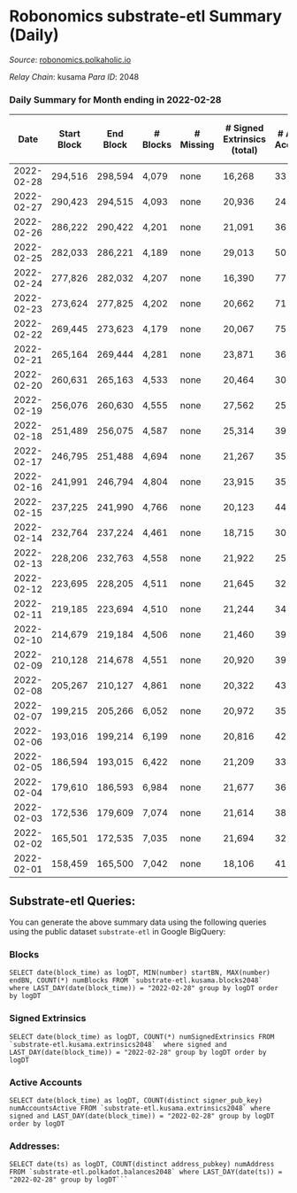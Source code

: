 # Robonomics substrate-etl Summary (Daily)

_Source_: [robonomics.polkaholic.io](https://robonomics.polkaholic.io)

*Relay Chain*: kusama
*Para ID*: 2048



### Daily Summary for Month ending in 2022-02-28


| Date | Start Block | End Block | # Blocks | # Missing | # Signed Extrinsics (total) | # Active Accounts | # Addresses with Balances | # Events | # Transfers | # XCM Transfers In | # XCM Transfers Out |
| ---- | ----------- | --------- | -------- | --------- | --------------------------- | ----------------- | ------------------------- | -------- | ----------- | ------------------ | ------------------- |
| 2022-02-28 | 294,516 | 298,594 | 4,079 | none  | 16,268 | 33 | 2,450 | 91,270 | 5 ($5,606.65) |   |   |
| 2022-02-27 | 290,423 | 294,515 | 4,093 | none  | 20,936 | 24 | 2,452 | 108,147 |   |   |   |
| 2022-02-26 | 286,222 | 290,422 | 4,201 | none  | 21,091 | 36 | 2,451 | 109,472 | 1 ($16.44) |   |   |
| 2022-02-25 | 282,033 | 286,221 | 4,189 | none  | 29,013 | 50 | 2,449 | 152,948 | 8 ($7,747.19) |   |   |
| 2022-02-24 | 277,826 | 282,032 | 4,207 | none  | 16,390 | 77 | 2,446 | 95,594 | 61 ($3,729.31) |   |   |
| 2022-02-23 | 273,624 | 277,825 | 4,202 | none  | 20,662 | 71 | 2,434 | 114,445 | 1  |   |   |
| 2022-02-22 | 269,445 | 273,623 | 4,179 | none  | 20,067 | 75 | 2,413 | 109,448 | 2 ($2.23) |   |   |
| 2022-02-21 | 265,164 | 269,444 | 4,281 | none  | 23,871 | 36 | 2,379 | 128,992 | 2 ($13,124.39) |   |   |
| 2022-02-20 | 260,631 | 265,163 | 4,533 | none  | 20,464 | 30 | 2,376 | 112,476 |   |   |   |
| 2022-02-19 | 256,076 | 260,630 | 4,555 | none  | 27,562 | 25 | 2,376 | 139,677 | 1 ($0.071) |   |   |
| 2022-02-18 | 251,489 | 256,075 | 4,587 | none  | 25,314 | 39 | 2,372 | 129,924 | 7 ($8,093.06) |   |   |
| 2022-02-17 | 246,795 | 251,488 | 4,694 | none  | 21,267 | 35 | 2,373 | 107,827 | 5 ($78.20) |   |   |
| 2022-02-16 | 241,991 | 246,794 | 4,804 | none  | 23,915 | 35 | 2,375 | 117,310 | 1 ($105,683) |   |   |
| 2022-02-15 | 237,225 | 241,990 | 4,766 | none  | 20,123 | 44 | 2,373 | 104,483 | 13 ($2,432.91) |   |   |
| 2022-02-14 | 232,764 | 237,224 | 4,461 | none  | 18,715 | 30 | 2,381 | 96,924 |   |   |   |
| 2022-02-13 | 228,206 | 232,763 | 4,558 | none  | 21,922 | 25 | 2,381 | 109,570 |   |   |   |
| 2022-02-12 | 223,695 | 228,205 | 4,511 | none  | 21,645 | 32 | 2,379 | 108,228 | 1 ($22,159.92) |   |   |
| 2022-02-11 | 219,185 | 223,694 | 4,510 | none  | 21,244 | 34 | 2,378 | 106,609 | 1 ($20.73) |   |   |
| 2022-02-10 | 214,679 | 219,184 | 4,506 | none  | 21,460 | 39 | 2,376 | 112,249 | 4 ($37.88) |   |   |
| 2022-02-09 | 210,128 | 214,678 | 4,551 | none  | 20,920 | 39 | 2,371 | 113,188 | 3  |   |   |
| 2022-02-08 | 205,267 | 210,127 | 4,861 | none  | 20,322 | 43 | 2,366 | 116,952 | 1 ($45.33) |   |   |
| 2022-02-07 | 199,215 | 205,266 | 6,052 | none  | 20,972 | 35 | 2,365 | 125,838 | 3  |   |   |
| 2022-02-06 | 193,016 | 199,214 | 6,199 | none  | 20,816 | 42 | 2,365 | 125,996 | 5 ($53,991.16) |   |   |
| 2022-02-05 | 186,594 | 193,015 | 6,422 | none  | 21,209 | 33 | 2,365 | 128,890 | 1 ($8.62) |   |   |
| 2022-02-04 | 179,610 | 186,593 | 6,984 | none  | 21,677 | 36 | 2,364 | 133,646 | 9 ($146,858) |   |   |
| 2022-02-03 | 172,536 | 179,609 | 7,074 | none  | 21,614 | 38 | 2,358 | 133,802 | 6 ($7,335.12) |   |   |
| 2022-02-02 | 165,501 | 172,535 | 7,035 | none  | 21,694 | 32 | 2,356 | 133,622 | 1 ($0.024) |   |   |
| 2022-02-01 | 158,459 | 165,500 | 7,042 | none  | 18,106 | 41 | 2,356 | 118,143 | 3 ($4,243.04) |   |   |

## Substrate-etl Queries:
You can generate the above summary data using the following queries using the public dataset `substrate-etl` in Google BigQuery:


### Blocks
```
SELECT date(block_time) as logDT, MIN(number) startBN, MAX(number) endBN, COUNT(*) numBlocks FROM `substrate-etl.kusama.blocks2048`  where LAST_DAY(date(block_time)) = "2022-02-28" group by logDT order by logDT
```


### Signed Extrinsics
```
SELECT date(block_time) as logDT, COUNT(*) numSignedExtrinsics FROM `substrate-etl.kusama.extrinsics2048`  where signed and LAST_DAY(date(block_time)) = "2022-02-28" group by logDT order by logDT
```


### Active Accounts
```
SELECT date(block_time) as logDT, COUNT(distinct signer_pub_key) numAccountsActive FROM `substrate-etl.kusama.extrinsics2048` where signed and LAST_DAY(date(block_time)) = "2022-02-28" group by logDT order by logDT
```


### Addresses:
```
SELECT date(ts) as logDT, COUNT(distinct address_pubkey) numAddress FROM `substrate-etl.polkadot.balances2048` where LAST_DAY(date(ts)) = "2022-02-28" group by logDT```


